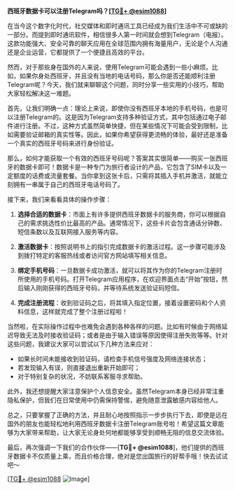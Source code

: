 **西班牙数据卡可以注册Telegram吗？[[TG💪+ @esim1088](https://t.me/s/esim1088)]**

在当今这个数字化时代，社交媒体和即时通讯工具已经成为我们生活中不可或缺的一部分。而提到即时通讯软件，相信很多人第一时间就会想到Telegram（电报）。这款功能强大、安全可靠的聊天应用在全球范围内拥有海量用户，无论是个人沟通还是企业运营，它都提供了一个便捷且高效的平台。

然而，对于那些身在国外的人来说，使用Telegram可能会遇到一些小麻烦。比如，如果你身处西班牙，并且没有当地的电话号码，那么你是否还能顺利注册Telegram呢？今天，我们就来聊聊这个问题，同时分享一些实用的小技巧，帮助大家轻松解决这一难题。

首先，让我们明确一点：理论上来说，即使你没有西班牙本地的手机号码，也是可以注册Telegram的。这是因为Telegram支持多种验证方式，其中包括通过电子邮件进行注册。不过，这种方式虽然简单快捷，但在某些情况下可能会受到限制，比如需要验证邮箱的真实性等。因此，如果你希望获得更流畅的体验，最好还是准备一个真实的西班牙号码来进行身份验证。

那么，如何才能获取一个有效的西班牙号码呢？答案其实很简单——购买一张西班牙的数据卡即可！数据卡是一种专门为旅行者设计的产品，它包含了SIM卡以及一定额度的话费或流量套餐。当你拿到这张卡后，只需将其插入手机并激活，就能立刻拥有一串属于自己的西班牙电话号码了。

接下来，我们来看看具体的操作步骤：

1. **选择合适的数据卡**：市面上有许多提供西班牙数据卡的服务商，你可以根据自己的需求挑选性价比最高的产品。通常情况下，这些卡片会包含通话分钟数、短信条数以及互联网接入服务等内容。
   
2. **激活数据卡**：按照说明书上的指引完成数据卡的激活过程。这一步骤可能涉及到拨打特定的客服热线或者访问官方网站填写相关信息。

3. **绑定手机号码**：一旦数据卡成功激活，就可以将其作为你的Telegram注册时所使用的手机号码。打开Telegram应用程序，在欢迎界面点击“开始”按钮，然后输入刚刚获得的西班牙号码，并等待系统发送验证码短信。

4. **完成注册流程**：收到验证码之后，将其填入指定位置，接着设置密码和个人资料信息，这样就完成了整个注册过程啦！

当然啦，在实际操作过程中也难免会遇到各种各样的问题。比如有时候由于网络延迟导致无法及时接收验证码；或者是由于输入错误等原因使得注册失败等等。针对这些问题，我建议大家可以尝试以下几种方法来应对：

- 如果长时间未能接收到验证码，请检查手机信号强度及网络连接状态；
- 若发现输入有误，则直接退出重新开始即可；
- 对于特别复杂的状况，不妨联系客服寻求帮助。

此外，我还想提醒大家注意保护个人信息安全。虽然Telegram本身已经非常注重隐私保护，但我们在日常使用中仍需保持警惕，避免随意泄露敏感内容给他人。

总之，只要掌握了正确的方法，并且耐心地按照指示一步步执行下去，即使是远在国外的朋友也能轻松地利用西班牙数据卡注册Telegram账号啦！希望这篇文章能够为大家带来帮助，让大家无论身处何地都能够享受到顺畅无阻的信息交流体验。

最后，再次强调一下我们的合作伙伴——[**TG💪+ @esim1088**]，他们提供的西班牙数据卡不仅质量上乘，而且价格合理，绝对是您出国旅行的好帮手哦！快去试试吧～

[[TG💪+ @esim1088](https://t.me/s/esim1088) ![Image](https://i.postimg.cc/4NQfJmqS/Snipaste-2025-05-13-00-14-12.png)]